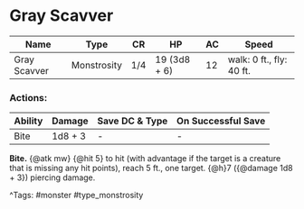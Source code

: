 # Gray Scavver

| Name | Type | CR | HP | AC | Speed |
|------|------|----|----|----|-------|
| Gray Scavver | Monstrosity | 1/4 | 19 (3d8 + 6) | 12 | walk: 0 ft., fly: 40 ft. |

### Actions:

| Ability | Damage | Save DC & Type | On Successful Save |
|---------|--------|----------------|--------------------|
| Bite | 1d8 + 3 | - | - |


**Bite.** {@atk mw} {@hit 5} to hit (with advantage if the target is a creature that is missing any hit points), reach 5 ft., one target. {@h}7 ({@damage 1d8 + 3}) piercing damage.

^Tags: #monster #type_monstrosity